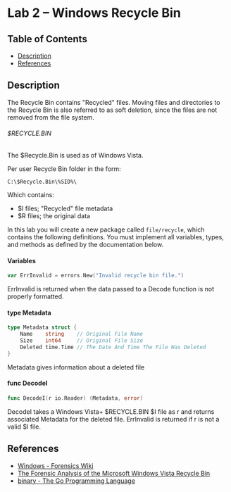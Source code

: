 # Lab 2 – Windows Recycle Bin

## Table of Contents

* [Description](#description)
* [References](#references)

## Description 

The Recycle Bin contains "Recycled" files. Moving files and directories to the Recycle Bin is also referred to as soft deletion, since the files are not removed from the file system.

###### $RECYCLE.BIN
The $Recycle.Bin is used as of Windows Vista.

Per user Recycle Bin folder in the form:
```
C:\$Recycle.Bin\%SID%\
```

Which contains:
* $I files; "Recycled" file metadata
* $R files; the original data

In this lab you will create a new package called `file/recycle`, which contains the following definitions.  You must implement all variables, types, and methods as defined by the documentation below.

#### Variables

```go
var ErrInvalid = errors.New("Invalid recycle bin file.")
```
ErrInvalid is returned when the data passed to a Decode function is not properly
formatted.

#### type Metadata

```go
type Metadata struct {
	Name    string    // Original File Name
	Size    int64     // Original File Size
	Deleted time.Time // The Date And Time The File Was Deleted
}
```

Metadata gives information about a deleted file

#### func  DecodeI

```go
func DecodeI(r io.Reader) (Metadata, error)
```
DecodeI takes a Windows Vista+ $RECYCLE.BIN $I file as r and returns associated
Metadata for the deleted file. ErrInvalid is returned if r is not a valid $I
file.


## References

* [Windows - Forensics Wiki](http://forensicswiki.org/wiki/Windows#RECYCLER)
* [The Forensic Analysis of the Microsoft Windows Vista Recycle Bin](http://www.forensicfocus.com/downloads/forensic-analysis-vista-recycle-bin.pdf)
* [binary - The Go Programming Language](https://golang.org/pkg/encoding/binary/#Read)
